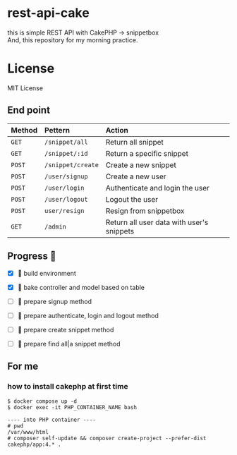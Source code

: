 # rest-api-cake
this is simple REST API with CakePHP -> snippetbox  
And, this repository for my morning practice.

# License
MIT License



## End point
| Method | Pettern           | Action                                    |
|:-------|:------------------|:------------------------------------------|
| `GET`  | `/snippet/all`    | Return all snippet                        |
| `GET`  | `/snippet/:id`    | Return a specific snippet                 |
| `POST` | `/snippet/create` | Create a new snippet                      |
| `POST` | `/user/signup`    | Create a new user                         |
| `POST` | `/user/login`     | Authenticate and login the user           |
| `POST` | `/user/logout`    | Logout the user                           |
| `POST` | `user/resign`     | Resign from snippetbox                    |                                          |
| `GET`  | `/admin`          | Return all user data with user's snippets |



## Progress :gorilla:
- [x] :gorilla: build environment
- [x] :gorilla: bake controller and model based on table 
- [ ] :gorilla: prepare signup method
- [ ] :gorilla: prepare authenticate, login and logout method
- [ ] :gorilla: prepare create snippet method
- [ ] :gorilla: prepare find all|a snippet method



## For me
### how to install cakephp at first time 
```
$ docker compose up -d
$ docker exec -it PHP_CONTAINER_NAME bash

---- into PHP container ----
# pwd
/var/www/html
# composer self-update && composer create-project --prefer-dist cakephp/app:4.* .
```
